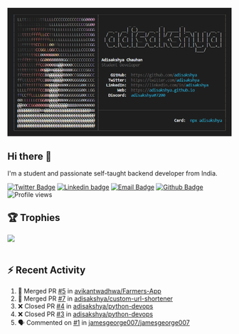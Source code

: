 ![npx-card](https://raw.githubusercontent.com/adisakshya/card/master/screenshots/adisakshya.png)

## Hi there 👋
I'm a student and passionate self-taught backend developer from India.

[![Twitter Badge](https://img.shields.io/badge/-adisakshya-00acee?style=flat&logo=twitter&logoColor=white&link=https://twitter.com/adisakshya)](https://www.twitter.com/adisakshya)
[![Linkedin badge](https://img.shields.io/badge/-adisakshya-blue?style=flat&logo=linkedin&logoColor=white)](https://www.linkedin.com/in/adisakshya-chauhan-a62920151)
[![Email Badge](https://img.shields.io/badge/-hi@adisakshya.codes-c14438?style=flat&logo=Gmail&logoColor=white&link=mailto:hi@adisakshya.codes)](mailto:hi@adisakshya.codes)
[![Github Badge](https://img.shields.io/badge/-adisakshya-grey?style=flat&logo=github&logoColor=white&link=https://github.com/adisakshya)](https://www.github.com/adisakshya) 
![Profile views](https://gpvc.arturio.dev/adisakshya)

## 🏆 Trophies
<div>
  <img src="https://github-profile-trophy.vercel.app/?username=adisakshya&title=MultiLanguage,Commit,Followers,Repositories,PullRequest,Issues&column=7&margin-w=15&margin-h=15"/>
</div>

<br/>

## ⚡ Recent Activity
<!--START_SECTION:activity-->
1. 🎉 Merged PR [#5](https://github.com/avikantwadhwa/Farmers-App/pull/5) in [avikantwadhwa/Farmers-App](https://github.com/avikantwadhwa/Farmers-App)
2. 🎉 Merged PR [#7](https://github.com/adisakshya/custom-url-shortener/pull/7) in [adisakshya/custom-url-shortener](https://github.com/adisakshya/custom-url-shortener)
3. ❌ Closed PR [#4](https://github.com/adisakshya/python-devops/pull/4) in [adisakshya/python-devops](https://github.com/adisakshya/python-devops)
4. ❌ Closed PR [#3](https://github.com/adisakshya/python-devops/pull/3) in [adisakshya/python-devops](https://github.com/adisakshya/python-devops)
5. 🗣 Commented on [#1](https://github.com/jamesgeorge007/jamesgeorge007/issues/1) in [jamesgeorge007/jamesgeorge007](https://github.com/jamesgeorge007/jamesgeorge007)
<!--END_SECTION:activity-->
